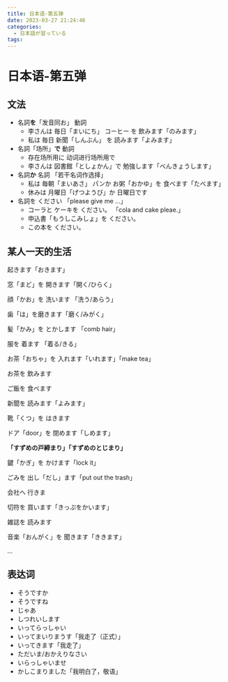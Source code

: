 ```yaml
---
title: 日本语-第五弹
date: 2023-03-27 21:24:46
categories:
  - 日本語が習っている
tags:
---
```


# 日本语-第五弹

## 文法

- 名詞**を**「发音同お」 動詞
  - 李さんは 毎日「まいにち」 コーヒー を 飲みます「のみます」
  - 私は 毎日 新聞「しんぶん」 を 読みます「よみます」
- 名詞「场所」**で** 動詞
  - 存在场所用に 动词进行场所用で
  - 李さんは 図書館「としょかん」で 勉強します「べんきょうします」
- 名詞**か** 名詞 「若干名词作选择」
  - 私は 毎朝「まいあさ」 パンか お粥「おかゆ」を 食べます「たべます」
  - 休みは 月曜日「げつようび」か 日曜日です
- 名詞を ください 「please give me ...」
  - コーラと ケーキを ください。 「cola and cake pleae.」
  - 申込書「もうしこみしょ」を ください。
  - この本を ください。

## 某人一天的生活

起きます「おきます」

窓「まど」を 開きます「開く/ひらく」

顔「かお」を 洗います 「洗う/あらう」

歯「は」を磨きます「磨く/みがく」

髪「かみ」を とかします 「comb hair」

服を 着ます 「着る/きる」

お茶「おちゃ」を 入れます「いれます」「make tea」

お茶を 飲みます

ご飯を 食べます

新聞を 読みます「よみます」

靴「くつ」を はきます

ドア「door」を 閉めます「しめます」

**「すずめの戸締まり」「すずめのとじまり」**

鍵「かぎ」を かけます「lock it」

ごみを 出し「だし」ます「put out the trash」

会社へ 行きま

切符を 買います「きっぷをかいます」

雑誌を 読みます

音楽「おんがく」を 聞きます「ききます」

...

## 表达词

- そうですか
- そうですね
- じゃあ
- しつれいします
- いってらっしゃい
- いってまいりまうす「我走了（正式）」
- いってきます「我走了」
- ただいま/おかえりなさい
- いらっしゃいませ
- かしこまりました「我明白了，敬语」
